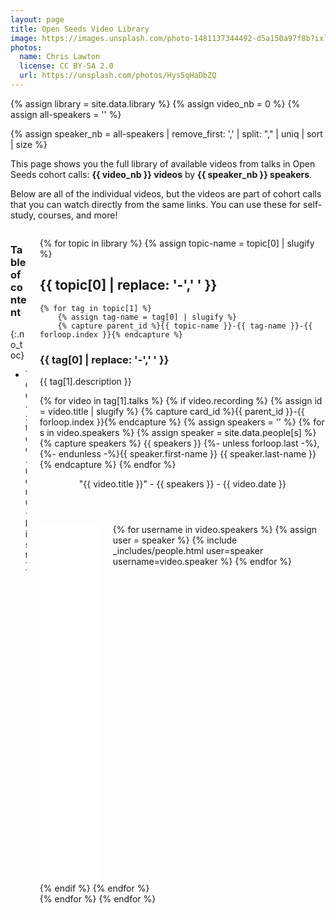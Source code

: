 ```yaml
---
layout: page
title: Open Seeds Video Library
image: https://images.unsplash.com/photo-1481137344492-d5a150a97f8b?ixlib=rb-4.0.3&ixid=MnwxMjA3fDB8MHxwaG90by1wYWdlfHx8fGVufDB8fHx8&auto=format&fit=crop&w=2940&q=80
photos:
  name: Chris Lawton
  license: CC BY-SA 2.0
  url: https://unsplash.com/photos/Hys5qHaDbZQ
---
```


{% assign library = site.data.library %}
{% assign video_nb = 0 %}
{% assign all-speakers = '' %}

<script type="application/ld+json" >
[
{%- assign sep="" -%}
{%- for topic in library -%}
    {%- for tag in topic[1] -%}
        {%- assign video_nb = video_nb | plus: tag[1].talks.size -%}
        {%- for v in tag[1].talks -%}
            {%- capture all-speakers -%}{{ all-speakers }},{{ v.speakers | join:"," }}{%- endcapture -%}
            {%- if v.recording -%}
                {%- assign speakers = '' -%}
                {%- for s in v.speakers -%}{% capture speakers %} {{ speakers }} {%- unless forloop.last -%},{%- endunless -%}{{ site.data.people[s].first-name }} {{ site.data.people[s].last-name }}{% endcapture %}{%- endfor -%}
    {{ sep }}{
        "@context": "https://schema.org",
        "@type": "LearningResource",
        "@id": "{{ topic[0] }}-{{ tag[0] }}-{{ forloop.index }}",
        "dct:conformsTo": {
            "https://purl.org/dc/terms/conformsTo": {
                "@id": "https://bioschemas.org/profiles/TrainingMaterial/1.0-RELEASE",
                "@type": "CreativeWork"
            }
        },
        "description": "Video from the talk '{{ v.title }}', by {{ speakers }}, on {{ v.date }}, in Open Seeds {{ v.cohort }} cohort",
        "keywords": ["Open Science", "{{ topic[0] }}", "{{ tag[0] }}"],
        "name": "Recording of the talk '{{ v.title }}', by {{ speakers }}, on {{ v.date }}",
        "educationalLevel": "Beginner",
        "inLanguage": "en-US",
        "learningResourceType": "video",
        "license": "https://creativecommons.org/licenses/by-sa/4.0/",
        "url": "{{ v.recording | replace: 'youtu.be/', 'youtube.com/embed/' | replace: '?t', '?start' }}",
        "contributor":  [
            {
                "@type": "Organization",
                "name": "Open Life Science",
                "email": "{{ site.email }}",
                "url": "{{ site.url }}"
            }
            {%- for s in v.speakers -%}
            ,{
                "@type": "Person",
                "name": "{{ site.data.people[s].first-name }} {{ site.data.people[s].last-name }}",
                "url": "{{ site.url }}/people#{{ s }}"
            }
            {%- endfor -%}
        ],
        "dateCreated": "{{ v.date | date: "%Y-%m-%d" }}",
        {%- if v.slides %}
        "hasPart": {
            "@type": "CreativeWork",
            "url": "{{ v.slides }}",
            "name": "Slides for the talk '{{ v.title }}', by {{ speakers }}, on {{ v.date }}"
        },
        {% endif -%}
        "isPartOf": {
            "@context": "https://schema.org",
            "@type": "Course",
            "@id": "{{ site.url }}/{{ v.cohort }}",
            "dct:conformsTo": {
                "https://purl.org/dc/terms/conformsTo": {
                    "@id": "https://bioschemas.org/profiles/Course/1.0-RELEASE",
                    "@type": "CreativeWork"
                }
            },
            "description": "{{ site.title }} is a mentoring mentoring & training program for Open Science ambassadors. It runs cohorts with calls every 1-2 weeks.",
            "keywords": "Open Science",
            "name": "Open Seeds {{ v.cohort }} cohort",
            "url": "{{ site.url }}/{{ v.cohort }}",
            "educationalLevel": "Beginner",
            "inLanguage": "en-US",
            "provider":  [{
                "@type": "Organization",
                "name": "Open Life Science",
                "email": "{{ site.email }}",
                "url": "{{ site.url }}"
            }]
        }
    }
            {%- assign sep="," -%}
            {%- endif -%}
        {%- endfor -%}
    {%- endfor -%}
{%- endfor -%}
]
</script>

{% assign speaker_nb = all-speakers | remove_first: ',' | split: "," | uniq | sort | size %}

<p>This page shows you the full library of available videos from talks in Open Seeds cohort calls: <strong>{{ video_nb }} videos</strong> by <strong>{{ speaker_nb }} speakers</strong>.</p>

<p>Below are all of the individual videos, but the videos are part of cohort calls that you can watch directly from the same links. You can use these for self-study, courses, and more! </p>

<div class="columns columns-toc">
<div class="column is-one-fifth" markdown="1">

### Table of content
{:.no_toc}

<aside class="menu" markdown="1">

- TOC
{:toc .menu-list}

</aside>
</div>

<div class="column" markdown="1">

{% for topic in library %}
    {% assign topic-name = topic[0] | slugify %}

## {{ topic[0] | replace: '-',' ' }}

    {% for tag in topic[1] %}
        {% assign tag-name = tag[0] | slugify %}
        {% capture parent_id %}{{ topic-name }}-{{ tag-name }}-{{ forloop.index }}{% endcapture %}

### {{ tag[0] | replace: '-',' ' }}

{{ tag[1].description }}

<div id="{{ parent_id }}">
        {% for video in tag[1].talks %}    
            {% if video.recording %}
                {% assign id = video.title | slugify %}
                {% capture card_id %}{{ parent_id }}-{{ forloop.index }}{% endcapture %}
                {% assign speakers = '' %}
                {% for s in video.speakers %}
                    {% assign speaker = site.data.people[s] %}
                    {% capture speakers %} {{ speakers }} {%- unless forloop.last -%},{%- endunless -%}{{ speaker.first-name }} {{ speaker.last-name }}{% endcapture %}
                {% endfor %}
    <div class="card">
        <header class="card-header">
            <p class="card-header-title">"{{ video.title }}" - {{ speakers }} - {{ video.date }}</p>
            <a href="#collapsible-card-{{ card_id }}" data-action="collapse" class="card-header-icon is-hidden-fullscreen" aria-label="more options">
                <span class="icon">
                    <i class="fas fa-angle-down" aria-hidden="true"></i>
                </span>
          </a>
        </header>
        <div id="collapsible-card-{{ card_id }}" class="is-collapsible">
            <div class="card-content">
                <div class="columns">
                    <div class="column is-two-thirds">
                        <div>
                            <iframe
                                style="width:100%;height:100%;min-height:300px;"
                                src="{{ video.recording | replace: 'youtu.be/', 'youtube.com/embed/' | replace: '?t', '?start' }}"
                                title="YouTube video player"
                                frameborder="0"
                                allow="accelerometer; autoplay; clipboard-write; encrypted-media; gyroscope; picture-in-picture; web-share"
                                allowfullscreen>
                            </iframe>
                        </div>
                        <div style="margin-top:1em;" class="video-metadata">
                            <table>
                                <tr>
                                    <td><strong>Recorded</strong></td>
                                    <td>{{ video.date }}</td>
                                </tr>
                                {% if video.slides %}
                                <tr>
                                    <td><strong>Material</strong></td>
                                    <td><a href="{{ video.slides }}"><i class="fab fa-slideshare"></i> Slides</a></td>
                                </tr>
                                {% endif %}
                                <tr>
                                    <td><strong>Cohort</strong></td>
                                    <td><a href="{% link openseeds/{{ video.cohort }}/index.md %}">{{ video.cohort }}</a></td>
                                </tr>
                            </table>
                        </div>
                    </div>
                    <div class="column">
                        {% for username in video.speakers %}
                            {% assign user = speaker %}
                            {% include _includes/people.html user=speaker username=video.speaker %}
                        {% endfor %}
                    </div>
                </div>
            </div>
        </div>
    </div>
            {% endif %}
        {% endfor %}
    </div>
    {% endfor %}
{% endfor %}
</div>
</div>